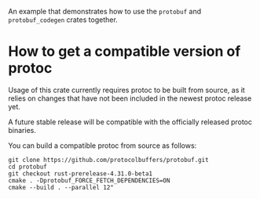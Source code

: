 An example that demonstrates how to use the `protobuf` and `protobuf_codegen`
crates together.

# How to get a compatible version of protoc

Usage of this crate currently requires protoc to be built from
source, as it relies on changes that have not been included in the newest protoc
release yet.

A future stable release will be compatible with the officially released protoc
binaries.

You can build a compatible protoc from source as follows:

```
git clone https://github.com/protocolbuffers/protobuf.git
cd protobuf
git checkout rust-prerelease-4.31.0-beta1
cmake . -Dprotobuf_FORCE_FETCH_DEPENDENCIES=ON
cmake --build . --parallel 12"
```
